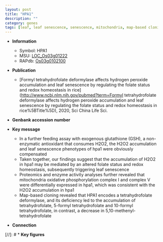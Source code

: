 ```yaml
---
layout: post
title: "HPA1"
description: ""
category: genes
tags: [leaf, leaf senescence, senescence, mitochondria, map-based cloning, oxidative, redox homeostasis]
---
```


* **Information**  
    + Symbol: HPA1  
    + MSU: [LOC_Os03g01222](http://rice.uga.edu/cgi-bin/ORF_infopage.cgi?orf=LOC_Os03g01222)  
    + RAPdb: [Os03g0102100](http://rapdb.dna.affrc.go.jp/viewer/gbrowse_details/irgsp1?name=Os03g0102100)  

* **Publication**  
    + [Formyl tetrahydrofolate deformylase affects hydrogen peroxide accumulation and leaf senescence by regulating the folate status and redox homeostasis in rice](http://www.ncbi.nlm.nih.gov/pubmed?term=Formyl tetrahydrofolate deformylase affects hydrogen peroxide accumulation and leaf senescence by regulating the folate status and redox homeostasis in rice%5BTitle%5D), 2020, Sci China Life Sci.

* **Genbank accession number**  

* **Key message**  
    + In a further feeding assay with exogenous glutathione (GSH), a non-enzymatic antioxidant that consumes H2O2, the H2O2 accumulation and leaf senescence phenotypes of hpa1 were obviously compensated
    + Taken together, our findings suggest that the accumulation of H2O2 in hpa1 may be mediated by an altered folate status and redox homeostasis, subsequently triggering leaf senescence
    + Proteomics and enzyme activity analyses further revealed that mitochondria oxidative phosphorylation complex I and complex V were differentially expressed in hpa1, which was consistent with the H2O2 accumulation in hpa1
    + Map-based cloning revealed that HPA1 encodes a tetrahydrofolate deformylase, and its deficiency led to the accumulation of tetrahydrofolate, 5-formyl tetrahydrofolate and 10-formyl tetrahydrofolate, in contrast, a decrease in 5,10-methenyl-tetrahydrofolate

* **Connection**  

[//]: # * **Key figures**  


